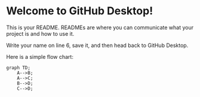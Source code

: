 # Welcome to GitHub Desktop!

This is your README. READMEs are where you can communicate what your project is and how to use it.

Write your name on line 6, save it, and then head back to GitHub Desktop.

Here is a simple flow chart:

```mermaid
graph TD;
    A-->B;
    A-->C;
    B-->D;
    C-->D;
```
